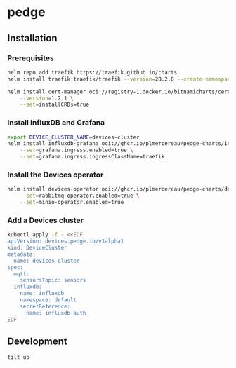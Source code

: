 # pedge

## Installation

### Prerequisites

```sh
helm repo add traefik https://traefik.github.io/charts
helm install traefik traefik/traefik --version=28.2.0 --create-namespace

helm install cert-manager oci://registry-1.docker.io/bitnamicharts/cert-manager \
    --version=1.2.1 \
    --set=installCRDs=true
```

### Install InfluxDB and Grafana

```sh
export DEVICE_CLUSTER_NAME=devices-cluster
helm install influxdb-grafana oci://ghcr.io/plmercereau/pedge-charts/influxdb-grafana \
    --set=grafana.ingress.enabled=true \
    --set=grafana.ingress.ingressClassName=traefik
```

### Install the Devices operator

```sh
helm install devices-operator oci://ghcr.io/plmercereau/pedge-charts/devices-operator \
    --set=rabbitmq-operator.enabled=true \
    --set=minio-operator.enabled=true
```

### Add a Devices cluster

```sh
kubectl apply -f - <<EOF
apiVersion: devices.pedge.io/v1alpha1
kind: DeviceCluster
metadata:
  name: devices-cluster
spec:
  mqtt:
    sensorsTopic: sensors
  influxdb:
    name: influxdb
    namespace: default
    secretReference:
      name: influxdb-auth
EOF
```

## Development

```sh
tilt up
```
